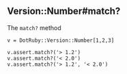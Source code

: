 ## Version::Number#match?

The `match?` method

    v = DotRuby::Version::Number[1,2,3]

    v.assert.match?('> 1.2')
    v.assert.match?('< 2.0')
    v.assert.match?('> 1.2', '< 2.0')

